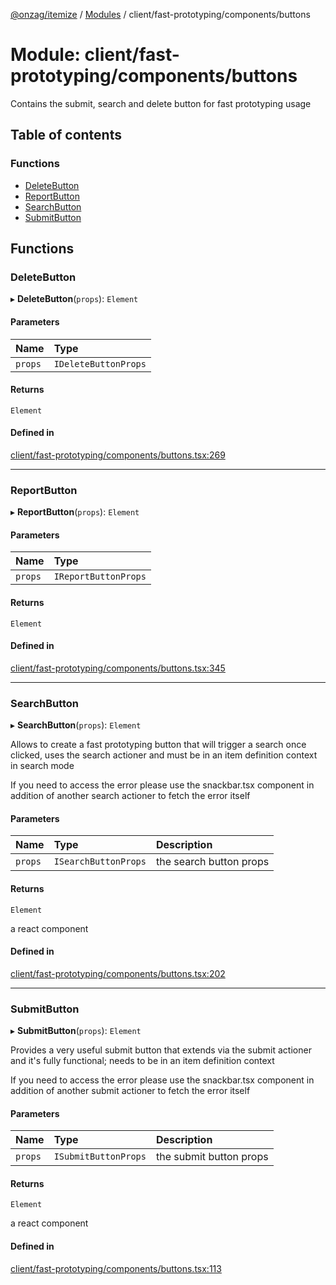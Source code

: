 [@onzag/itemize](../README.md) / [Modules](../modules.md) / client/fast-prototyping/components/buttons

# Module: client/fast-prototyping/components/buttons

Contains the submit, search and delete button for fast prototyping
usage

## Table of contents

### Functions

- [DeleteButton](client_fast_prototyping_components_buttons.md#deletebutton)
- [ReportButton](client_fast_prototyping_components_buttons.md#reportbutton)
- [SearchButton](client_fast_prototyping_components_buttons.md#searchbutton)
- [SubmitButton](client_fast_prototyping_components_buttons.md#submitbutton)

## Functions

### DeleteButton

▸ **DeleteButton**(`props`): `Element`

#### Parameters

| Name | Type |
| :------ | :------ |
| `props` | `IDeleteButtonProps` |

#### Returns

`Element`

#### Defined in

[client/fast-prototyping/components/buttons.tsx:269](https://github.com/onzag/itemize/blob/73e0c39e/client/fast-prototyping/components/buttons.tsx#L269)

___

### ReportButton

▸ **ReportButton**(`props`): `Element`

#### Parameters

| Name | Type |
| :------ | :------ |
| `props` | `IReportButtonProps` |

#### Returns

`Element`

#### Defined in

[client/fast-prototyping/components/buttons.tsx:345](https://github.com/onzag/itemize/blob/73e0c39e/client/fast-prototyping/components/buttons.tsx#L345)

___

### SearchButton

▸ **SearchButton**(`props`): `Element`

Allows to create a fast prototyping button that will trigger a search
once clicked, uses the search actioner and must be in an item definition context
in search mode

If you need to access the error please use the snackbar.tsx component
in addition of another search actioner to fetch the error itself

#### Parameters

| Name | Type | Description |
| :------ | :------ | :------ |
| `props` | `ISearchButtonProps` | the search button props |

#### Returns

`Element`

a react component

#### Defined in

[client/fast-prototyping/components/buttons.tsx:202](https://github.com/onzag/itemize/blob/73e0c39e/client/fast-prototyping/components/buttons.tsx#L202)

___

### SubmitButton

▸ **SubmitButton**(`props`): `Element`

Provides a very useful submit button that extends via the submit
actioner and it's fully functional; needs to be in an item
definition context

If you need to access the error please use the snackbar.tsx component
in addition of another submit actioner to fetch the error itself

#### Parameters

| Name | Type | Description |
| :------ | :------ | :------ |
| `props` | `ISubmitButtonProps` | the submit button props |

#### Returns

`Element`

a react component

#### Defined in

[client/fast-prototyping/components/buttons.tsx:113](https://github.com/onzag/itemize/blob/73e0c39e/client/fast-prototyping/components/buttons.tsx#L113)
